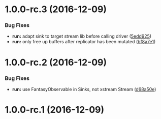 <a name="1.0.0-rc.3"></a>
# 1.0.0-rc.3 (2016-12-09)


### Bug Fixes

* **run:** adapt sink to target stream lib before calling driver ([5edd925](https://github.com/cyclejs/cyclejs/tree/master/run/commit/5edd925))
* **run:** only free up buffers after replicator has been mutated ([bf8a7e1](https://github.com/cyclejs/cyclejs/tree/master/run/commit/bf8a7e1))



<a name="1.0.0-rc.2"></a>
# 1.0.0-rc.2 (2016-12-09)


### Bug Fixes

* **run:** use FantasyObservable in Sinks, not xstream Stream ([d68a50e](https://github.com/cyclejs/cyclejs/tree/master/run/commit/d68a50e))



<a name="1.0.0-rc.1"></a>
# 1.0.0-rc.1 (2016-12-09)



